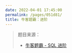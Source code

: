 ```yaml
---
date: 2022-04-01 17:45:00
permalink: /pages/051d81/
title: 牛客题霸：进阶
---
```

> 题目来源：
>
> - [牛客题霸 - SQL 进阶](https://www.nowcoder.com/exam/oj?tab=SQL篇&topicId=240)


